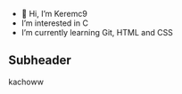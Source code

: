 - 👋 Hi, I’m Keremc9
-  I’m interested in C 
-  I’m currently learning Git, HTML and CSS

## Subheader
 
kachoww